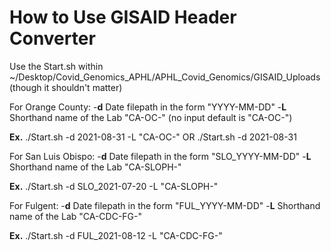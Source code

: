 # How to Use GISAID Header Converter
Use the Start.sh within ~/Desktop/Covid_Genomics_APHL/APHL_Covid_Genomics/GISAID_Uploads   (though it shouldn't matter)

For Orange County:
  -**d** Date filepath in the form "YYYY-MM-DD"
  -**L** Shorthand name of the Lab "CA-OC-" (no input default is "CA-OC-")

**Ex.** ./Start.sh -d 2021-08-31 -L "CA-OC-" OR ./Start.sh -d 2021-08-31

For San Luis Obispo:
  -**d** Date filepath in the form "SLO_YYYY-MM-DD"
  -**L** Shorthand name of the Lab "CA-SLOPH-"

**Ex.** ./Start.sh -d SLO_2021-07-20 -L "CA-SLOPH-"


For Fulgent:
  -**d** Date filepath in the form "FUL_YYYY-MM-DD"
  -**L** Shorthand name of the Lab "CA-CDC-FG-"

**Ex.** ./Start.sh -d FUL_2021-08-12 -L "CA-CDC-FG-"
